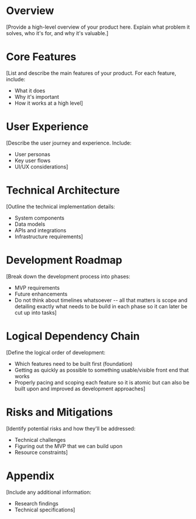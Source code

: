 # Overview  
[Provide a high-level overview of your product here. Explain what problem it solves, who it's for, and why it's valuable.]

# Core Features  
[List and describe the main features of your product. For each feature, include:
- What it does
- Why it's important
- How it works at a high level]

# User Experience  
[Describe the user journey and experience. Include:
- User personas
- Key user flows
- UI/UX considerations]

# Technical Architecture  
[Outline the technical implementation details:
- System components
- Data models
- APIs and integrations
- Infrastructure requirements]

# Development Roadmap  
[Break down the development process into phases:
- MVP requirements
- Future enhancements
- Do not think about timelines whatsoever -- all that matters is scope and detailing exactly what needs to be build in each phase so it can later be cut up into tasks]

# Logical Dependency Chain
[Define the logical order of development:
- Which features need to be built first (foundation)
- Getting as quickly as possible to something usable/visible front end that works
- Properly pacing and scoping each feature so it is atomic but can also be built upon and improved as development approaches]

# Risks and Mitigations  
[Identify potential risks and how they'll be addressed:
- Technical challenges
- Figuring out the MVP that we can build upon
- Resource constraints]

# Appendix  
[Include any additional information:
- Research findings
- Technical specifications]